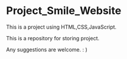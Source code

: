 # Project_Smile_Website
This is a project using HTML,CSS,JavaScript.

This is a repository for storing project. 

Any suggestions are welcome. : )
